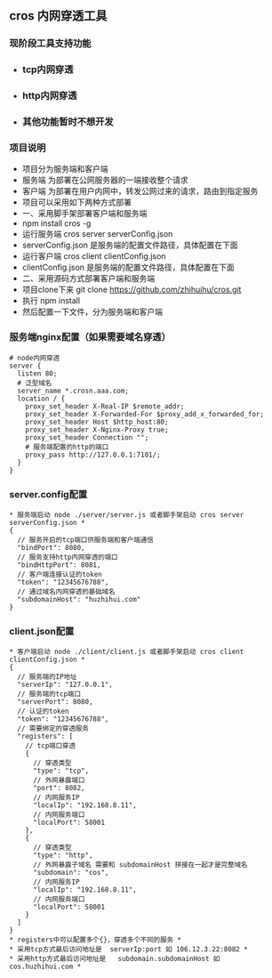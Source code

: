 ## cros 内网穿透工具
### 现阶段工具支持功能
* ### tcp内网穿透
* ### http内网穿透
* ### 其他功能暂时不想开发

### 项目说明
* 项目分为服务端和客户端
* 服务端 为部署在公网服务器的一端接收整个请求
* 客户端 为部署在用户内网中，转发公网过来的请求，路由到指定服务
* 项目可以采用如下两种方式部署
* 一、采用脚手架部署客户端和服务端
* npm install cros -g
* 运行服务端 cros server serverConfig.json 
* serverConfig.json 是服务端的配置文件路径，具体配置在下面
* 运行客户端 cros client clientConfig.json
* clientConfig.json 是服务端的配置文件路径，具体配置在下面
* 二、采用源码方式部署客户端和服务端
* 项目clone下来 git clone https://github.com/zhihuihu/cros.git
* 执行 npm install
* 然后配置一下文件，分为服务端和客户端

### 服务端nginx配置（如果需要域名穿透）
```shell script
# node内网穿透
server {
  listen 80;
  # 泛型域名
  server_name *.crosn.aaa.com;
  location / {
    proxy_set_header X-Real-IP $remote_addr;
    proxy_set_header X-Forwarded-For $proxy_add_x_forwarded_for;
    proxy_set_header Host $http_host:80;
    proxy_set_header X-Nginx-Proxy true;
    proxy_set_header Connection "";
    # 服务端配置的http的端口
    proxy_pass http://127.0.0.1:7101/;
  }
}
```
### server.config配置
```
* 服务端启动 node ./server/server.js 或者脚手架启动 cros server serverConfig.json *
{
  // 服务开启的tcp端口供服务端和客户端通信
  "bindPort": 8080,
  // 服务支持http内网穿透的端口
  "bindHttpPort": 8081,
  // 客户端连接认证的token
  "token": "12345676788",
  // 通过域名内网穿透的基础域名
  "subdomainHost": "huzhihui.com"
}
```

### client.json配置

```
* 客户端启动 node ./client/client.js 或者脚手架启动 cros client clientConfig.json *
{
  // 服务端的IP地址
  "serverIp": "127.0.0.1",
  // 服务端的tcp端口
  "serverPort": 8080,
  // 认证的token
  "token": "12345676788",
  // 需要绑定的穿透服务
  "registers": [
    // tcp端口穿透
    {
      // 穿透类型
      "type": "tcp",
      // 外网暴露端口
      "port": 8082,
      // 内网服务IP
      "localIp": "192.168.8.11",
      // 内网服务端口
      "localPort": 58001
    },
    {
      // 穿透类型
      "type": "http",
      // 外网暴露子域名 需要和 subdomainHost 拼接在一起才是完整域名
      "subdomain": "cos",
      // 内网服务IP
      "localIp": "192.168.8.11",
      // 内网服务端口
      "localPort": 58001
    }
  ]
}
* registers中可以配置多个{}，穿透多个不同的服务 *
* 采用tcp方式最后访问地址是  serverIp:port 如 106.12.3.22:8082 *
* 采用http方式最后访问地址是   subdomain.subdomainHost 如  cos.huzhihui.com *
```
